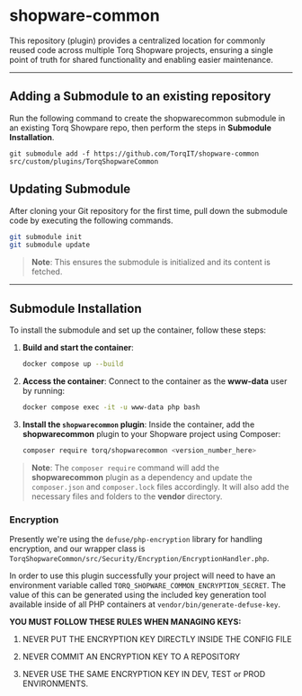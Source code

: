 
# shopware-common
This repository (plugin) provides a centralized location for commonly reused code across multiple Torq Shopware projects, ensuring a single point of truth for shared functionality and enabling easier maintenance.

---

## Adding a Submodule to an existing repository
Run the following command to create the shopwarecommon submodule in an existing Torq Showpare repo, then perform the steps in **Submodule Installation**.

`git submodule add -f https://github.com/TorqIT/shopware-common src/custom/plugins/TorqShopwareCommon`


## Updating Submodule 
After cloning your Git repository for the first time, pull down the submodule code by executing the following commands.

```bash
git submodule init
git submodule update
```

> **Note**: This ensures the submodule is initialized and its content is fetched.

---

## Submodule Installation
To install the submodule and set up the container, follow these steps:

1. **Build and start the container**:
   ```bash
   docker compose up --build
   ```

2. **Access the container**:
   Connect to the container as the **www-data** user by running:
   ```bash
   docker compose exec -it -u www-data php bash
   ```

3. **Install the `shopwarecommon` plugin**:
   Inside the container, add the **shopwarecommon** plugin to your Shopware project using Composer:
   ```bash
   composer require torq/shopwarecommon <version_number_here>
   ```

> **Note**: The `composer require` command will add the **shopwarecommon** plugin as a dependency and update the `composer.json` and `composer.lock` files accordingly.  It will also add the necessary files and folders to the **vendor** directory.



### Encryption

Presently we're using the `defuse/php-encryption` library for handling encryption, and our wrapper class is `TorqShopwareCommon/src/Security/Encryption/EncryptionHandler.php`.

In order to use this plugin successfully your project will need to have an environment variable called `TORQ_SHOPWARE_COMMON_ENCRYPTION_SECRET`. The value of this can be generated using the included key generation tool available inside of all PHP containers at `vendor/bin/generate-defuse-key`.

**YOU MUST FOLLOW THESE RULES WHEN MANAGING KEYS:**

1. NEVER PUT THE ENCRYPTION KEY DIRECTLY INSIDE THE CONFIG FILE

2. NEVER COMMIT AN ENCRYPTION KEY TO A REPOSITORY

3. NEVER USE THE SAME ENCRYPTION KEY IN DEV, TEST or PROD ENVIRONMENTS.
